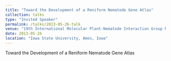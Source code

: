 ```yaml
---
title: "Toward the Development of a Reniform Nematode Gene Atlas"
collection: talks
type: "Invited Speaker"
permalink: /talks/2013-05-26-talk
venue: "19th International Molecular Plant-Nematode Interaction Group Meeting"
date: 2013-05-26
location: "Iowa State University, Ames, Iowa"
---
```


Toward the Development of a Reniform Nematode Gene Atlas